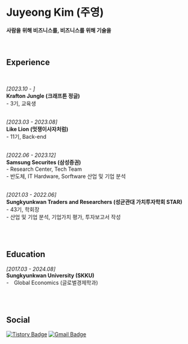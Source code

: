 # Juyeong Kim (주영)
**사람을 위해 비즈니스를, 비즈니스를 위해 기술을**
<br><br><br>

## Experience
<br>

*[2023.10 - ]* <br>
**Krafton Jungle (크래프톤 정글)**
<br> - 3기, 교육생 <br><br>

*[2023.03 - 2023.08]* <br>
**Like Lion (멋쟁이사자처럼)**
<br> - 11기, Back-end <br><br>

*[2022.06 - 2023.12]* <br>
**Samsung Securites (삼성증권)**
<br> - Research Center, Tech Team
<br> - 반도체, IT Hardware, Sorftware 산업 및 기업 분석 <br><br>

*[2021.03 - 2022.06]* <br>
**Sungkyunkwan Traders and Researchers (성균관대 가치투자학회 STAR)** 
<br> - 43기, 학회장
<br> - 산업 및 기업 분석, 기업가치 평가, 투자보고서 작성


<br><br>
## Education
*[2017.03 - 2024.08]*
<br>
**Sungkyunkwan University (SKKU)**
<br> -　Global Economics (글로벌경제학과)

<br><br>
## Social
[![Tistory Badge](https://img.shields.io/badge/Tistory-555263?style=for-the-badge&logo=Tistory&logoColor=white)](https://hyuga.tistory.com/)
[![Gmail Badge](https://img.shields.io/badge/Gmail-D14836?style=for-the-badge&logo=Gmail&logoColor=white)](mailto:juyeong.kim.201@gmail.com) 
 

<br><br><br><br>




<!--

## Projects

[**Movie Picker**](https://github.com/Bluuubery/Movie-Picker)  
SNS style movie recommendation/information community site based on user's *"all-time-favorite movie"* (2022.11)   
(SSAFY 1st semester Best Project Award)

[**Rendez-Boo**](https://github.com/Bluuubery/Rendez-Boo)  
WebRTC & Web Socket based blind dating webservice (2023.01 - 2023.02)

[**Gamemakase**](https://github.com/Bluuubery/gamemakase)  
Personalized game recommendation system based on big data (2023.02 - 2023.04)   
(SSAFY 2nd semester Second Project Award)

[**If I Die Tomorrow**](https://github.com/Bluuubery/If-I-die-tomorrow)  
Well-Dying Service (2023.04 - 2023.06)   
(SSAFY 2nd semester Final Project Award)

## Stats

<img align='left' width='50%' src="https://github-readme-stats.vercel.app/api?username=Bluuubery&show_icons=true&theme=swift">
<br>
<img align='center' width='35%' src="http://mazassumnida.wtf/api/v2/generate_badge?boj=readingdesk">

## Skills
**Tech**

![Python](https://img.shields.io/badge/python-3670A0?style=for-the-badge&logo=python&logoColor=ffdd54)
![Django](https://img.shields.io/badge/django-%23092E20.svg?style=for-the-badge&logo=django&logoColor=white)

![Java](https://img.shields.io/badge/Java-007396.svg?style=for-the-badge&logo=Java&logoColor=white)
![Spring](https://img.shields.io/badge/Spring-6DB33F.svg?style=for-the-badge&logo=Spring&logoColor=white)
![SpringBoot](https://img.shields.io/badge/SpringBoot-6DB33F.svg?style=for-the-badge&logo=SpringBoot&logoColor=white)


![MySql](https://img.shields.io/badge/MySQL-4479A1.svg?style=for-the-badge&logo=MySQL&logoColor=black)
![MongoDB](https://img.shields.io/badge/MongoDB-47A248.svg?style=for-the-badge&logo=MongoDB&logoColor=black)
![Redis](https://img.shields.io/badge/Redis-DC382D.svg?style=for-the-badge&logo=Redis&logoColor=black)

![Docker](https://img.shields.io/badge/Docker-2496ED.svg?style=for-the-badge&logo=Docker&logoColor=black)
![Jenkins](https://img.shields.io/badge/Jenkins-D24939.svg?style=for-the-badge&logo=Jenkins&logoColor=black)
![Nginx](https://img.shields.io/badge/Nginx-009639.svg?style=for-the-badge&logo=Nginx&logoColor=black)

**Tools**

![Git](https://img.shields.io/badge/git-%23F05033.svg?style=for-the-badge&logo=git&logoColor=white)
![GitHub](https://img.shields.io/badge/github-%23121011.svg?style=for-the-badge&logo=github&logoColor=white)
![GitLab](https://img.shields.io/badge/gitlab-%23181717.svg?style=for-the-badge&logo=gitlab&logoColor=white)
![Jira](https://img.shields.io/badge/Jira-0052CC.svg?style=for-the-badge&logo=Jira&logoColor=white)

**Language**

Korean, English, Chinese
-->
